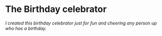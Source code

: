 # The Birthday celebrator

*I created this birthday celebrator just for fun and cheering any person up who has a birthday.*
